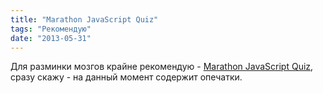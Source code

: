 ```yaml
---
title: "Marathon JavaScript Quiz"
tags: "Рекомендую"
date: "2013-05-31"
---
```


Для разминки мозгов крайне рекомендую - [Marathon JavaScript Quiz](http://alpteam.pl/IT/js_quiz/), сразу скажу - на данный момент содержит опечатки.
